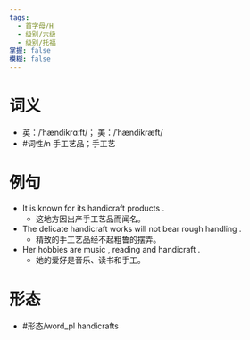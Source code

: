 ```yaml
---
tags:
  - 首字母/H
  - 级别/六级
  - 级别/托福
掌握: false
模糊: false
---
```

# 词义
- 英：/ˈhændikrɑːft/； 美：/ˈhændikræft/
- #词性/n  手工艺品；手工艺
# 例句
- It is known for its handicraft products .
	- 这地方因出产手工艺品而闻名。
- The delicate handicraft works will not bear rough handling .
	- 精致的手工艺品经不起粗鲁的摆弄。
- Her hobbies are music , reading and handicraft .
	- 她的爱好是音乐、读书和手工。
# 形态
- #形态/word_pl handicrafts
